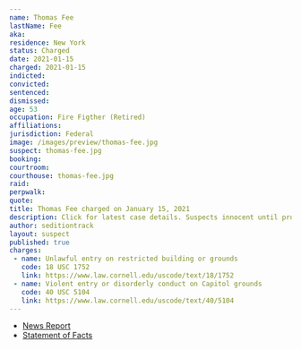 ```yaml
---
name: Thomas Fee
lastName: Fee
aka:
residence: New York
status: Charged
date: 2021-01-15
charged: 2021-01-15
indicted:
convicted: 
sentenced: 
dismissed: 
age: 53
occupation: Fire Figther (Retired)
affiliations:
jurisdiction: Federal
image: /images/preview/thomas-fee.jpg
suspect: thomas-fee.jpg
booking:
courtroom:
courthouse: thomas-fee.jpg
raid:
perpwalk:
quote:
title: Thomas Fee charged on January 15, 2021
description: Click for latest case details. Suspects innocent until proven guilty.
author: seditiontrack
layout: suspect
published: true
charges:
 - name: Unlawful entry on restricted building or grounds
   code: 18 USC 1752
   link: https://www.law.cornell.edu/uscode/text/18/1752
 - name: Violent entry or disorderly conduct on Capitol grounds
   code: 40 USC 5104
   link: https://www.law.cornell.edu/uscode/text/40/5104
---
```

- [News Report](https://nypost.com/2021/01/23/retired-fdny-member-arrested-for-role-in-capitol-riot/)
- [Statement of Facts](https://extremism.gwu.edu/sites/g/files/zaxdzs2191/f/Thomas%20Fee%20Statement%20of%20Facts.pdf)

